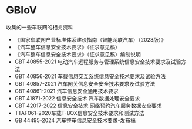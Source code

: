 # GBIoV

收集的一些车联网的相关资料

- 《国家车联网产业标准体系建设指南（智能网联汽车）（2023版）》
- 《汽车整车信息安全技术要求》（征求意见稿）
- 《汽车整车信息安全技术要求》（征求意见稿）编制说明
- GBT 40855-2021 电动汽车远程服务与管理系统信息安全技术要求及试验方法
- GBT 40856-2021 车载信息交互系统信息安全技术要求及试验方法
- GBT 40857-2021 汽车网关信息安全安全技术要求及试验方法
- GBT 40861-2021 汽车信息安全通用技术要求
- GBT 41871-2022 信息安全技术 汽车数据处理安全要求
- GBT 42017-2022 信息安全技术 网络预约汽车服务数据安全要求
- TTAF061-2020车载T-BOX信息安全技术要求和测试方法
- GB 44495-2024 汽车整车信息安全技术要求-发布稿
